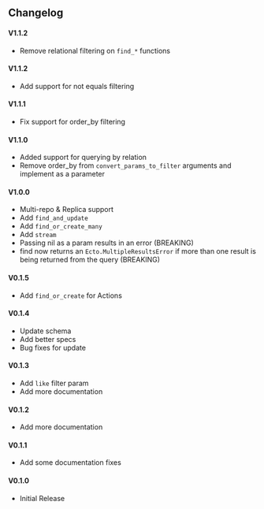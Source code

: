 ## Changelog

#### V1.1.2
- Remove relational filtering on `find_*` functions

#### V1.1.2
- Add support for not equals filtering

#### V1.1.1
- Fix support for order_by filtering

#### V1.1.0
- Added support for querying by relation
- Remove order_by from `convert_params_to_filter` arguments and implement as a parameter

#### V1.0.0
- Multi-repo & Replica support
- Add `find_and_update`
- Add `find_or_create_many`
- Add `stream`
- Passing nil as a param results in an error (BREAKING)
- find now returns an `Ecto.MultipleResultsError` if more than one result is being returned from the query (BREAKING)

#### V0.1.5
- Add `find_or_create` for Actions

#### V0.1.4
- Update schema
- Add better specs
- Bug fixes for update

#### V0.1.3
- Add `like` filter param
- Add more documentation

#### V0.1.2
- Add more documentation

#### V0.1.1
- Add some documentation fixes

#### V0.1.0
- Initial Release
